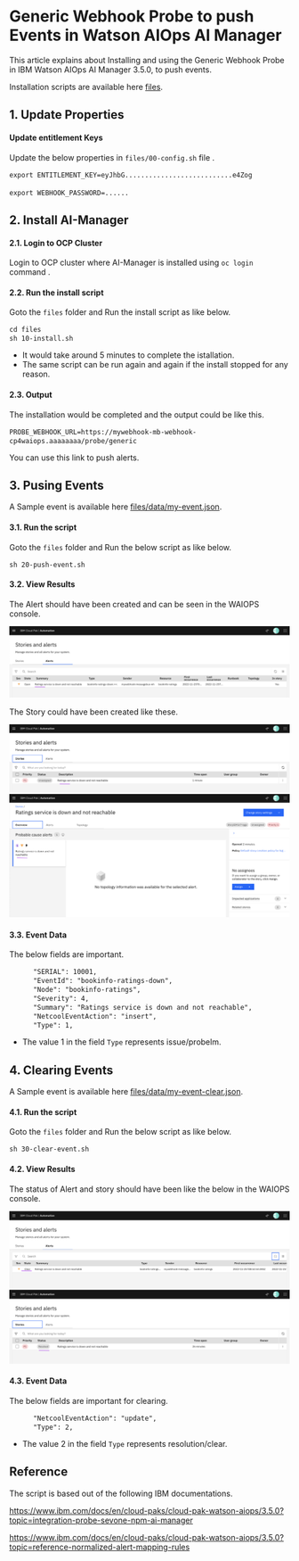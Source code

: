 # Generic Webhook Probe to push Events in Watson AIOps AI Manager

This article explains about Installing and using the Generic Webhook Probe in IBM Watson AIOps AI Manager 3.5.0, to push events.

Installation scripts are available here [files](./files).

## 1. Update Properties

#### Update entitlement Keys

Update the below properties in `files/00-config.sh` file .

```
export ENTITLEMENT_KEY=eyJhbG...........................e4Zog

export WEBHOOK_PASSWORD=......
```

## 2. Install AI-Manager

#### 2.1. Login to OCP Cluster

Login to OCP cluster where AI-Manager is installed using  `oc login` command .

#### 2.2. Run the install script

Goto the `files` folder and Run the install script as like below.

```
cd files
sh 10-install.sh
```

- It would take around 5 minutes to complete the istallation. 
- The same script can be run again and again if the install stopped for any reason.

#### 2.3. Output
 
The installation would be completed and the output could be like this.

```
PROBE_WEBHOOK_URL=https://mywebhook-mb-webhook-cp4waiops.aaaaaaaa/probe/generic
```

You can use this link to push alerts.

## 3. Pusing Events

A Sample event is available here [files/data/my-event.json](./files/data/my-event.json).

#### 3.1. Run the script

Goto the `files` folder and Run the below script as like below.

```
sh 20-push-event.sh
```

#### 3.2. View Results

The Alert should have been created and can be seen in the WAIOPS console.

![webhook](./images/01-alert.png)

The Story could have been created like these.

![webhook](./images/02-story.png)
![webhook](./images/03-story-details.png)

#### 3.3. Event Data

The below fields are important.

```
      "SERIAL": 10001,
      "EventId": "bookinfo-ratings-down",
      "Node": "bookinfo-ratings",
      "Severity": 4,
      "Summary": "Ratings service is down and not reachable",
      "NetcoolEventAction": "insert",
      "Type": 1,

```

- The value 1 in the field `Type` represents issue/probelm.


## 4. Clearing Events

A Sample event is available here [files/data/my-event-clear.json](./files/data/my-event-clear.json).

#### 4.1. Run the script

Goto the `files` folder and Run the below script as like below.

```
sh 30-clear-event.sh
```

#### 4.2. View Results

The status of Alert and story should have been like the below in the WAIOPS console.

![webhook](./images/04-alert-clear.png)
![webhook](./images/06-story-clear.png)


#### 4.3. Event Data

The below fields are important for clearing.

```
      "NetcoolEventAction": "update",
      "Type": 2,
```

- The value 2 in the field `Type` represents resolution/clear.


## Reference

The script is based out of the following IBM documentations.

https://www.ibm.com/docs/en/cloud-paks/cloud-pak-watson-aiops/3.5.0?topic=integration-probe-sevone-npm-ai-manager

https://www.ibm.com/docs/en/cloud-paks/cloud-pak-watson-aiops/3.5.0?topic=reference-normalized-alert-mapping-rules
